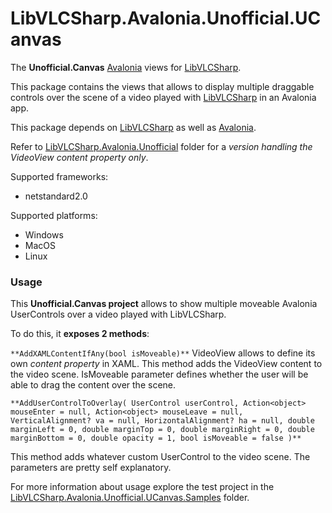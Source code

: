 # LibVLCSharp.Avalonia.Unofficial.UCanvas

The **Unofficial.Canvas** [Avalonia](https://github.com/AvaloniaUI/Avalonia) views for [LibVLCSharp](https://github.com/radiolondra/libvlcsharp/tree/3.x/README.md).

This package contains the views that allows to display multiple draggable controls over the scene of a video played with [LibVLCSharp](../LibVLCSharp/README.md) in an Avalonia app.

This package depends on [LibVLCSharp](https://github.com/radiolondra/libvlcsharp/tree/3.x/README.md) as well as [Avalonia](https://github.com/AvaloniaUI/Avalonia).

Refer to [LibVLCSharp.Avalonia.Unofficial](https://github.com/radiolondra/libvlcsharp/tree/3.x/src/LibVLCSharp.Avalonia.Unofficial) folder for a *version handling the VideoView content property only*.

Supported frameworks:

- netstandard2.0

Supported platforms:

- Windows
- MacOS
- Linux

### Usage

This **Unofficial.Canvas project** allows to show multiple moveable Avalonia UserControls over a video played with LibVLCSharp.

To do this, it **exposes 2 methods**:

`**AddXAMLContentIfAny(bool isMoveable)**`
VideoView allows to define its own *content property* in XAML. 
This method adds the VideoView content to the video scene.
IsMoveable parameter defines whether the user will be able to drag the content over the scene.

`**AddUserControlToOverlay(
    UserControl userControl,
    Action<object> mouseEnter = null,
    Action<object> mouseLeave = null,
    VerticalAlignment? va = null,
    HorizontalAlignment? ha = null,
    double marginLeft = 0,
    double marginTop = 0,
    double marginRight = 0,
    double marginBottom = 0,
    double opacity = 1,
    bool isMoveable = false
)**`

This method adds whatever custom UserControl to the video scene. 
The parameters are pretty self explanatory.

For more information about usage explore the test project in the [LibVLCSharp.Avalonia.Unofficial.UCanvas.Samples](https://github.com/radiolondra/libvlcsharp/tree/3.x/samples/LibVLCSharp.Avalonia.Unofficial.UCanvas.Samples) folder.